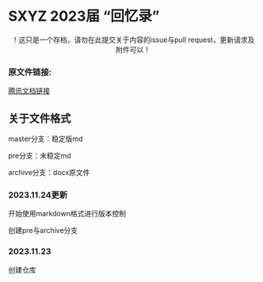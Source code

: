 # SXYZ 2023届 “回忆录”

<p align=center>
！这只是一个存档，请勿在此提交关于内容的issue与pull request，更新请求及附件可以！
</p>


### 原文件链接: 

 <a href="https://docs.qq.com/doc/DSUFOaXFCR2tFamVC?dver=">腾讯文档链接<a>


## 关于文件格式

master分支：稳定版md

pre分支：未稳定md

archive分支：docx原文件


### 2023.11.24更新

开始使用markdown格式进行版本控制

创建pre与archive分支


### 2023.11.23

创建仓库